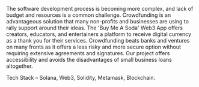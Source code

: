 
The software development process is becoming more complex, and lack of budget and resources is a common challenge. Crowdfunding is an advantageous solution that many non-profits and businesses are using to rally support around their ideas. The 'Buy Me A Soda' Web3 App offers creators, educators, and entertainers a platform to receive digital currency as a thank you for their services. Crowdfunding beats banks and ventures on many fronts as it offers a less risky and more secure option without requiring extensive agreements and signatures. Our project offers accessibility and avoids the disadvantages of small business loans altogether. 

Tech Stack – 
Solana, Web3, Solidity, Metamask, Blockchain.
